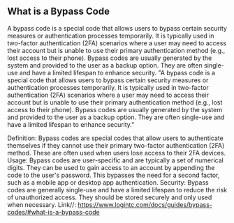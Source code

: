 ##  What is a Bypass Code
A bypass code is a special code that allows users to bypass certain security measures or authentication processes temporarily. 
It is typically used in two-factor authentication (2FA) scenarios where a user may need to access their account but is unable to use their primary authentication method (e.g., lost access to their phone).
Bypass codes are usually generated by the system and provided to the user as a backup option. They are often single-use and have a limited lifespan to enhance security.
"A bypass code is a special code that allows users to bypass certain security measures or authentication processes temporarily. It is typically used in two-factor authentication (2FA) scenarios where a user may need to access their account but is unable to use their primary authentication method (e.g., lost access to their phone). 
Bypass codes are usually generated by the system and provided to the user as a backup option. They are often single-use and have a limited lifespan to enhance security."

Definition:
Bypass codes are special codes that allow users to authenticate themselves if they cannot use their primary two-factor authentication (2FA) method. These are often used when users lose access to their 2FA devices.
Usage:
Bypass codes are user-specific and are typically a set of numerical digits.
They can be used to gain access to an account by appending the code to the user's password. This bypasses the need for a second factor, such as a mobile app or desktop app authentication.
Security:
Bypass codes are generally single-use and have a limited lifespan to reduce the risk of unauthorized access.
They should be stored securely and only used when necessary.
Link//: https://www.logintc.com/docs/guides/bypass-codes/#what-is-a-bypass-code
